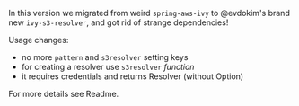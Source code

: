In this version we migrated from weird `spring-aws-ivy` to @evdokim's brand new `ivy-s3-resolver`, and got rid of strange dependencies!

Usage changes:
* no more `pattern` and `s3resolver` setting keys
* for creating a resolver use `s3resolver` _function_
* it requires credentials and returns Resolver (without Option)

For more details see Readme.

